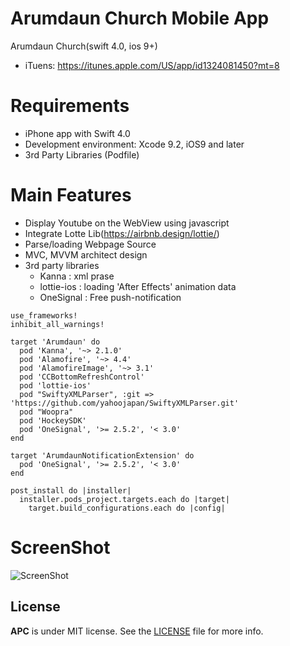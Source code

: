 # Arumdaun Church Mobile App
Arumdaun Church(swift 4.0, ios 9+)

- iTuens: https://itunes.apple.com/US/app/id1324081450?mt=8 
# Requirements #

- iPhone app with Swift 4.0
- Development environment: Xcode 9.2, iOS9 and later
- 3rd Party Libraries (Podfile)

# Main Features #

- Display Youtube on the WebView using javascript
- Integrate Lotte Lib(https://airbnb.design/lottie/)
- Parse/loading Webpage Source
- MVC, MVVM architect design
- 3rd party libraries
  - Kanna : xml prase
  - lottie-ios : loading 'After Effects' animation data
  - OneSignal : Free push-notification

```` code
use_frameworks!
inhibit_all_warnings!

target 'Arumdaun' do
  pod 'Kanna', '~> 2.1.0'
  pod 'Alamofire', '~> 4.4'
  pod 'AlamofireImage', '~> 3.1'
  pod 'CCBottomRefreshControl'
  pod 'lottie-ios'
  pod "SwiftyXMLParser", :git => 'https://github.com/yahoojapan/SwiftyXMLParser.git'
  pod "Woopra"
  pod 'HockeySDK'
  pod 'OneSignal', '>= 2.5.2', '< 3.0'
end

target 'ArumdaunNotificationExtension' do
  pod 'OneSignal', '>= 2.5.2', '< 3.0'
end

post_install do |installer|
  installer.pods_project.targets.each do |target|
    target.build_configurations.each do |config|
````

# ScreenShot

![ScreenShot](https://raw.github.com/4dot/Arumdaun/master/docs/iTunes_ScreenShot.jpeg)

## License

**APC** is under MIT license. See the [LICENSE](LICENSE) file for more info.
